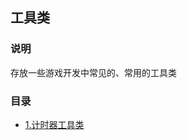 ## 工具类  
### 说明  
存放一些游戏开发中常见的、常用的工具类  
### 目录  
* [1.计时器工具类](https://github.com/XINCGer/Unity3DTraining/tree/master/ToolKits/TimeHelper)
